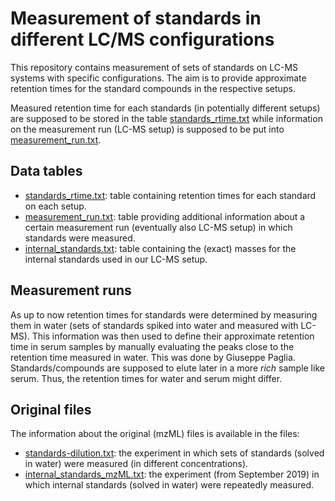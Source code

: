 # Measurement of standards in different LC/MS configurations

This repository contains measurement of sets of standards on LC-MS systems with
specific configurations. The aim is to provide approximate retention times for
the standard compounds in the respective setups.

Measured retention time for each standards (in potentially different setups) are
supposed to be stored in the table
[standards_rtime.txt](data/standards_rtime.txt) while information on the
measurement run (LC-MS setup) is supposed to be put into
[measurement_run.txt](data/measurement_run.txt).


## Data tables

- [standards_rtime.txt](data/standards_rtime.txt): table containing retention
  times for each standard on each setup.
- [measurement_run.txt](data/measurement_run.txt): table providing additional
  information about a certain measurement run (eventually also LC-MS setup) in
  which standards were measured.
- [internal_standards.txt](data/internal_standards.txt): table containing the
  (exact) masses for the internal standards used in our LC-MS setup.

## Measurement runs

As up to now retention times for standards were determined by measuring them in
water (sets of standards spiked into water and measured with LC-MS). This
information was then used to define their approximate retention time in serum
samples by manually evaluating the peaks close to the retention time measured in
water. This was done by Giuseppe Paglia. Standards/compounds are supposed to
elute later in a more *rich* sample like serum. Thus, the retention times for
water and serum might differ.

## Original files

The information about the original (mzML) files is available in the files:

- [standards-dilution.txt](data/standards-dilution.txt): the experiment in which
  sets of standards (solved in water) were measured (in different
  concentrations).
- [internal_standards_mzML.txt](data/internal_standards_mzML.txt): the
  experiment (from September 2019) in which internal standards (solved in water)
  were repeatedly measured.
